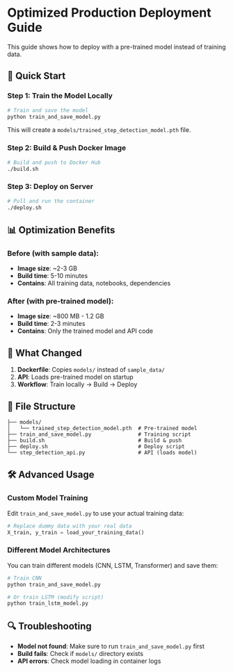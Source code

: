 # Optimized Production Deployment Guide

This guide shows how to deploy with a pre-trained model instead of training data.

## 🚀 Quick Start

### Step 1: Train the Model Locally

```bash
# Train and save the model
python train_and_save_model.py
```

This will create a `models/trained_step_detection_model.pth` file.

### Step 2: Build & Push Docker Image

```bash
# Build and push to Docker Hub
./build.sh
```

### Step 3: Deploy on Server

```bash
# Pull and run the container
./deploy.sh
```

## 📊 Optimization Benefits

### Before (with sample data):

- **Image size**: ~2-3 GB
- **Build time**: 5-10 minutes
- **Contains**: All training data, notebooks, dependencies

### After (with pre-trained model):

- **Image size**: ~800 MB - 1.2 GB
- **Build time**: 2-3 minutes
- **Contains**: Only the trained model and API code

## 🔧 What Changed

1. **Dockerfile**: Copies `models/` instead of `sample_data/`
2. **API**: Loads pre-trained model on startup
3. **Workflow**: Train locally → Build → Deploy

## 📁 File Structure

```
├── models/
│   └── trained_step_detection_model.pth  # Pre-trained model
├── train_and_save_model.py               # Training script
├── build.sh                              # Build & push
├── deploy.sh                             # Deploy script
└── step_detection_api.py                 # API (loads model)
```

## 🛠️ Advanced Usage

### Custom Model Training

Edit `train_and_save_model.py` to use your actual training data:

```python
# Replace dummy data with your real data
X_train, y_train = load_your_training_data()
```

### Different Model Architectures

You can train different models (CNN, LSTM, Transformer) and save them:

```python
# Train CNN
python train_and_save_model.py

# Or train LSTM (modify script)
python train_lstm_model.py
```

## 🔍 Troubleshooting

- **Model not found**: Make sure to run `train_and_save_model.py` first
- **Build fails**: Check if `models/` directory exists
- **API errors**: Check model loading in container logs
